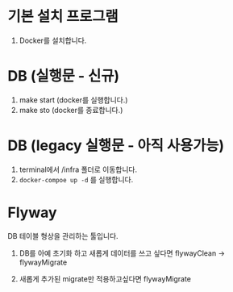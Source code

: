 # 기본 설치 프로그램
1. Docker를 설치합니다.

# DB (실행문 - 신규)
1. make start (docker를 실행합니다.)
2. make sto (docker를 종료합니다.)

# DB (legacy 실행문 - 아직 사용가능)
1. terminal에서 /infra 폴더로 이동합니다.
2. ```docker-compoe up -d``` 를 실행합니다.

# Flyway
DB 테이블 형상을 관리하는 툴입니다.

1. DB를 아예 초기화 하고 새롭게 데이터를 쓰고 싶다면
flywayClean -> flywayMigrate

2. 새롭게 추가된 migrate만 적용하고싶다면 
flywayMigrate



